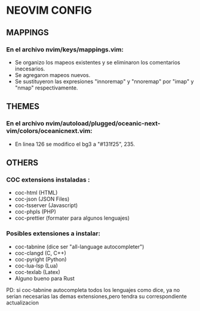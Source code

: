 # NEOVIM CONFIG

## MAPPINGS
### En el archivo nvim/keys/mappings.vim:
- Se organizo los mapeos existentes y se eliminaron los comentarios inecesarios.
- Se agregaron mapeos nuevos.
- Se sustituyeron las expresiones "innoremap" y "nnoremap" por "imap"
  y "nmap" respectivamente.

## THEMES
### En el archivo nvim/autoload/plugged/oceanic-next-vim/colors/oceanicnext.vim:
- En linea 126 se modifico el bg3 a "#131f25", 235.

## OTHERS

### COC extensions instaladas :
- coc-html   (HTML)
- coc-json  (JSON Files)
- coc-tsserver (Javascript)
- coc-phpls   (PHP)
- coc-prettier (formater para algunos lenguajes)

### Posibles extensiones a instalar:
- coc-tabnine (dice ser "all-language autocompleter") 
- coc-clangd (C, C++) 
- coc-pyright (Python)
- coc-lua-lsp (Lua)
- coc-texlab (Latex)
- Alguno bueno para Rust

PD: si coc-tabnine autocompleta todos los lenguajes como dice, ya no serian necesarias las demas extensiones,pero tendra su correspondiente actualizacion
